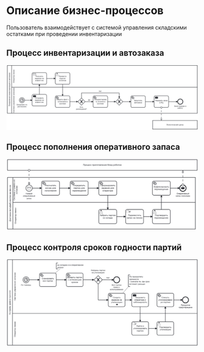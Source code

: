 # Описание бизнес-процессов

Пользователь взаимодействует с системой управления складскими остатками при проведении инвентаризации

## Процесс инвентаризации и автозаказа

![](assets/Inventory_control.png)

## Процесс пополнения оперативного запаса

![](assets/robot_line_supply.png)


## Процесс контроля сроков годности партий

![](assets/Expiration_date_control.png)